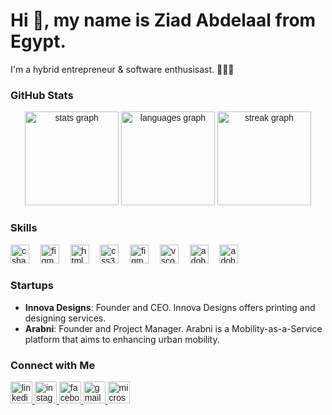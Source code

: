 # Hi 👋, my name is Ziad Abdelaal from Egypt.

I'm a hybrid entrepreneur & software enthusisast. 🚀🧑‍💻

### GitHub Stats

<div align="center" style="font-family: 'Urbanist', sans-serif;">
  <img src="https://github-readme-stats.vercel.app/api?username=Ziadmohamed345&hide_title=false&hide_rank=false&show_icons=true&include_all_commits=true&count_private=true&disable_animations=false&theme=dracula&locale=en&hide_border=false" height="150" alt="stats graph" />
  <img src="https://github-readme-stats.vercel.app/api/top-langs?username=Ziadmohamed345&locale=en&hide_title=false&layout=compact&card_width=320&langs_count=5&theme=dracula&hide_border=false" height="150" alt="languages graph" />
  <img src="https://github-readme-streak-stats.herokuapp.com/?user=Ziadmohamed345&theme=dracula&hide_border=false" height="150" alt="streak graph" />
</div>




### Skills

<div align="left" style="font-family: 'Urbanist', sans-serif;">
  <img src="https://skillicons.dev/icons?i=flutter" height="30" alt="csharp logo" />
  <img width="10" />
  <img src="https://skillicons.dev/icons?i=figma" height="30" alt="figma logo" />
  <img width="10" />
  <img src="https://skillicons.dev/icons?i=html" height="30" alt="html5 logo" />
  <img width="10" />
  <img src="https://skillicons.dev/icons?i=css" height="30" alt="css3 logo" />
  <img width="10" />
  <img src="https://skillicons.dev/icons?i=js" height="30" alt="figma logo" />
  <img width="10" />
  <img src="https://skillicons.dev/icons?i=vscode" height="30" alt="vscode logo" />
  <img width="10" />
  <img src="https://skillicons.dev/icons?i=ps" height="30" alt="adobephotoshop logo" />
  <img width="10" />
  <img src="https://skillicons.dev/icons?i=ai" height="30" alt="adobeillustrator logo" />
</div>

### Startups

- **Innova Designs**: Founder and CEO. Innova Designs offers printing and designing services.
- **Arabni**: Founder and Project Manager. Arabni is a Mobility-as-a-Service platform that aims to enhancing urban mobility.


### Connect with Me

<div align="left" style="font-family: 'Urbanist', sans-serif;">
  <a href="https://www.linkedin.com/in/ziad-mohamed-50b53a213/" target="_blank">
    <img src="https://img.shields.io/static/v1?message=LinkedIn&logo=linkedin&label=&color=0077B5&logoColor=white&labelColor=&style=for-the-badge" height="35" alt="linkedin logo" />
  </a>
  <a href="https://www.instagram.com/ziadd.mohamedd/" target="_blank">
    <img src="https://img.shields.io/static/v1?message=Instagram&logo=instagram&label=&color=E4405F&logoColor=white&labelColor=&style=for-the-badge" height="35" alt="instagram logo" />
  </a>
  <a href="https://www.facebook.com/ziad.hassan.311" target="_blank">
    <img src="https://img.shields.io/static/v1?message=Facebook&logo=facebook&label=&color=1877F2&logoColor=white&labelColor=&style=for-the-badge" height="35" alt="facebook logo" />
  </a>
  <a href="mailto:ziadmohamed345@gmail.com" target="_blank">
    <img src="https://img.shields.io/static/v1?message=Gmail&logo=gmail&label=&color=D14836&logoColor=white&labelColor=&style=for-the-badge" height="35" alt="gmail logo" />
  </a>
  <a href="mailto:z.abdelaal@nu.edu.eg" target="_blank">
    <img src="https://img.shields.io/static/v1?message=Outlook&logo=microsoft-outlook&label=&color=0078D4&logoColor=white&labelColor=&style=for-the-badge" height="35" alt="microsoft-outlook logo" />
  </a>
</div>

